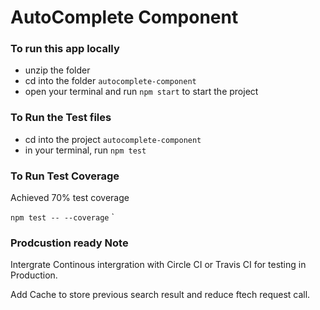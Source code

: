 # AutoComplete Component

### To run this app locally

- unzip the folder
- cd into the folder `autocomplete-component`
- open your terminal and run `npm start` to start the project

### To Run the Test files

- cd into the project `autocomplete-component`
- in your terminal, run `npm test`

### To Run Test Coverage

Achieved 70% test coverage

`npm test -- --coverage` `

### Prodcustion ready Note

Intergrate Continous intergration with Circle CI or Travis CI for testing in Production.

Add Cache to store previous search result and reduce ftech request call.
